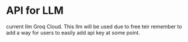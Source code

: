 # API for LLM

current llm Groq Cloud.
This llm will be used due to free teir remember to add a way for users to easily add api key at some point.
